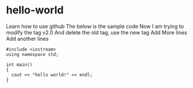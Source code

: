 # hello-world
Learn how to use github
The below is the sample code
Now I am trying to modify the tag v2.0
And delete the old tag, use the new tag
Add More lines
Add another lines

```
#include <iostream>
using namespace std;

int main()
{
  cout << "hello world!" << endl;
}
```
